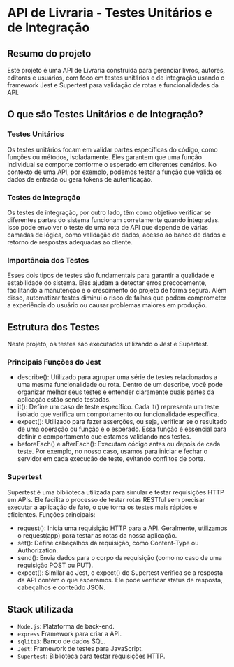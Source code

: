 # API de Livraria - Testes Unitários e de Integração

## Resumo do projeto

Este projeto é uma API de Livraria construída para gerenciar livros, autores, editoras e usuários, com foco em testes unitários e de integração usando o framework Jest e Supertest para validação de rotas e funcionalidades da API.

## O que são Testes Unitários e de Integração?
### Testes Unitários
Os testes unitários focam em validar partes específicas do código, como funções ou métodos, isoladamente. Eles garantem que uma função individual se comporte conforme o esperado em diferentes cenários. No contexto de uma API, por exemplo, podemos testar a função que valida os dados de entrada ou gera tokens de autenticação.

### Testes de Integração
Os testes de integração, por outro lado, têm como objetivo verificar se diferentes partes do sistema funcionam corretamente quando integradas. Isso pode envolver o teste de uma rota de API que depende de várias camadas de lógica, como validação de dados, acesso ao banco de dados e retorno de respostas adequadas ao cliente.

### Importância dos Testes
Esses dois tipos de testes são fundamentais para garantir a qualidade e estabilidade do sistema. Eles ajudam a detectar erros precocemente, facilitando a manutenção e o crescimento do projeto de forma segura. Além disso, automatizar testes diminui o risco de falhas que podem comprometer a experiência do usuário ou causar problemas maiores em produção.

## Estrutura dos Testes
Neste projeto, os testes são executados utilizando o Jest e Supertest.

### Principais Funções do Jest
- describe(): Utilizado para agrupar uma série de testes relacionados a uma mesma funcionalidade ou rota. Dentro de um describe, você pode organizar melhor seus testes e entender claramente quais partes da aplicação estão sendo testadas.
- it(): Define um caso de teste específico. Cada it() representa um teste isolado que verifica um comportamento ou funcionalidade específica.
- expect(): Utilizado para fazer asserções, ou seja, verificar se o resultado de uma operação ou função é o esperado. Essa função é essencial para definir o comportamento que estamos validando nos testes.
- beforeEach() e afterEach(): Executam código antes ou depois de cada teste. Por exemplo, no nosso caso, usamos para iniciar e fechar o servidor em cada execução de teste, evitando conflitos de porta.

### Supertest
Supertest é uma biblioteca utilizada para simular e testar requisições HTTP em APIs. Ele facilita o processo de testar rotas RESTful sem precisar executar a aplicação de fato, o que torna os testes mais rápidos e eficientes. Funções principais:

- request(): Inicia uma requisição HTTP para a API. Geralmente, utilizamos o request(app) para testar as rotas da nossa aplicação.
- set(): Define cabeçalhos da requisição, como Content-Type ou Authorization.
- send(): Envia dados para o corpo da requisição (como no caso de uma requisição POST ou PUT).
- expect(): Similar ao Jest, o expect() do Supertest verifica se a resposta da API contém o que esperamos. Ele pode verificar status de resposta, cabeçalhos e conteúdo JSON.

## Stack utilizada

* `Node.js`: Plataforma de back-end.
* `express` Framework para criar a API.
* `sqlite3`: Banco de dados SQL.
* `Jest`: Framework de testes para JavaScript.
* `Supertest`: Biblioteca para testar requisições HTTP.

